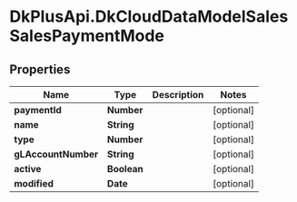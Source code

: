 # DkPlusApi.DkCloudDataModelSalesSalesPaymentMode

## Properties
Name | Type | Description | Notes
------------ | ------------- | ------------- | -------------
**paymentId** | **Number** |  | [optional] 
**name** | **String** |  | [optional] 
**type** | **Number** |  | [optional] 
**gLAccountNumber** | **String** |  | [optional] 
**active** | **Boolean** |  | [optional] 
**modified** | **Date** |  | [optional] 


